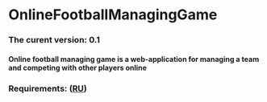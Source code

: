 # OnlineFootballManagingGame
### The curent version: 0.1
#### Online football managing game is a web-application for managing a team and competing with other players online
### Requirements: ([RU](https://github.com/GuzIlya/OnlineFootballManagingGame/blob/master/Documentation/SRS.md))
